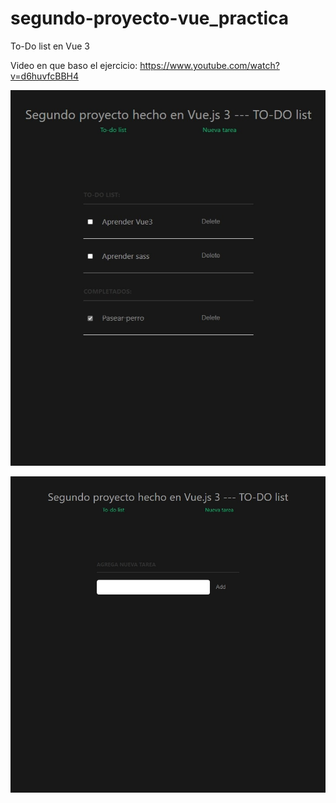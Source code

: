 # segundo-proyecto-vue_practica
 To-Do list en Vue 3
 
 Video en que baso el ejercicio: https://www.youtube.com/watch?v=d6huvfcBBH4

![](https://github.com/NeelBit/segundo-proyecto-vue_practica/blob/main/cap_1.jpeg)

![](https://github.com/NeelBit/segundo-proyecto-vue_practica/blob/main/cap_2.jpeg)
